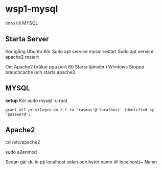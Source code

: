 # wsp1-mysql
Intro till MYSQL
## Starta Server

Kör igång Ubuntu
Kör
Sudo apt service mysql restart
Sudo apt service apache2 restart

Om Apache2 bråkar pga port 80
Starta tjänster i Windows
Stoppa branchcache och starta apache2

## MYSQL

**setup**
Kör 
    sudo mysql -u root

    grant all privileges on *.* to 'rasmus'@'localhost' identified by 'password';
    
## Apache2
cd /etc/apache2

sudo a2enmod

Sedan går du in på localhost sidan och byter namn till localhost/~ Namn

